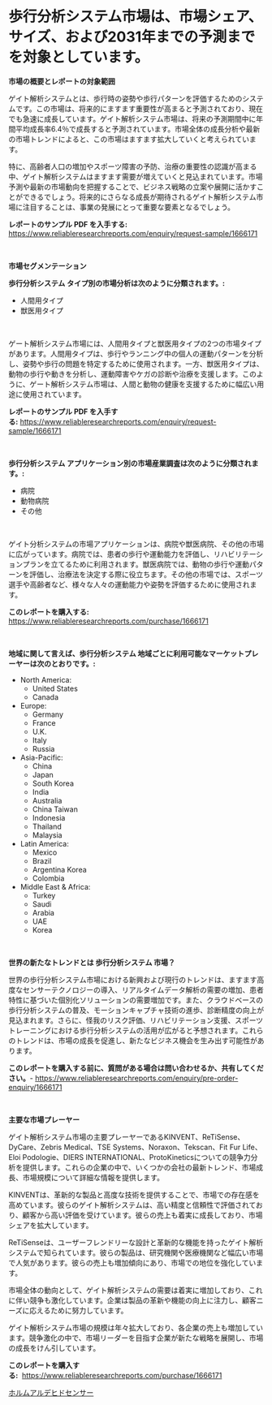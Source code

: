 <p><h1>歩行分析システム市場は、市場シェア、サイズ、および2031年までの予測までを対象としています。</h1></p><p><strong>市場の概要とレポートの対象範囲</strong></p>
<p><p>ゲイト解析システムとは、歩行時の姿勢や歩行パターンを評価するためのシステムです。この市場は、将来的にますます重要性が高まると予測されており、現在でも急速に成長しています。ゲイト解析システム市場は、将来の予測期間中に年間平均成長率6.4％で成長すると予測されています。市場全体の成長分析や最新の市場トレンドによると、この市場はますます拡大していくと考えられています。</p><p>特に、高齢者人口の増加やスポーツ障害の予防、治療の重要性の認識が高まる中、ゲイト解析システムはますます需要が増えていくと見込まれています。市場予測や最新の市場動向を把握することで、ビジネス戦略の立案や展開に活かすことができるでしょう。将来的にさらなる成長が期待されるゲイト解析システム市場に注目することは、事業の発展にとって重要な要素となるでしょう。</p></p>
<p><strong>レポートのサンプル PDF を入手する:</strong> <a href="https://www.reliableresearchreports.com/enquiry/request-sample/1666171">https://www.reliableresearchreports.com/enquiry/request-sample/1666171</a></p>
<p>&nbsp;</p>
<p><strong>市場セグメンテーション</strong></p>
<p><strong>歩行分析システム タイプ別の市場分析は次のように分類されます。:</strong></p>
<p><ul><li>人間用タイプ</li><li>獣医用タイプ</li></ul></p>
<p>&nbsp;</p>
<p><p>ゲート解析システム市場には、人間用タイプと獣医用タイプの2つの市場タイプがあります。人間用タイプは、歩行やランニング中の個人の運動パターンを分析し、姿勢や歩行の問題を特定するために使用されます。一方、獣医用タイプは、動物の歩行や動きを分析し、運動障害やケガの診断や治療を支援します。このように、ゲート解析システム市場は、人間と動物の健康を支援するために幅広い用途に使用されています。</p></p>
<p><strong>レポートのサンプル PDF を入手する:</strong>&nbsp;<a href="https://www.reliableresearchreports.com/enquiry/request-sample/1666171">https://www.reliableresearchreports.com/enquiry/request-sample/1666171</a></p>
<p>&nbsp;</p>
<p><strong> 歩行分析システム アプリケーション別の市場産業調査は次のように分類されます。:</strong></p>
<p><ul><li>病院</li><li>動物病院</li><li>その他</li></ul></p>
<p>&nbsp;</p>
<p><p>ゲイト分析システムの市場アプリケーションは、病院や獣医病院、その他の市場に広がっています。病院では、患者の歩行や運動能力を評価し、リハビリテーションプランを立てるために利用されます。獣医病院では、動物の歩行や運動パターンを評価し、治療法を決定する際に役立ちます。その他の市場では、スポーツ選手や高齢者など、様々な人々の運動能力や姿勢を評価するために使用されます。</p></p>
<p><strong>このレポートを購入する:</strong>&nbsp; <a href="https://www.reliableresearchreports.com/purchase/1666171">https://www.reliableresearchreports.com/purchase/1666171</a></p>
<p>&nbsp;</p>
<p><strong>地域に関して言えば、歩行分析システム 地域ごとに利用可能なマーケットプレーヤーは次のとおりです。:</strong></p>
<p><ul>
    <li>
        North America:
        <ul>
            <li>United States</li>
            <li>Canada</li>
        </ul>
    </li>
    <li>
        Europe:
        <ul>
            <li>Germany</li>
            <li>France</li>
            <li>U.K.</li>
            <li>Italy</li>
            <li>Russia</li>
        </ul>
    </li>
    <li>
        Asia-Pacific:
        <ul>
            <li>China</li>
            <li>Japan</li>
            <li>South Korea</li>
            <li>India</li>
            <li>Australia</li>
            <li>China Taiwan</li>
            <li>Indonesia</li>
            <li>Thailand</li>
            <li>Malaysia</li>
        </ul>
    </li>
    <li>
        Latin America:
        <ul>
            <li>Mexico</li>
            <li>Brazil</li>
            <li>Argentina Korea</li>
            <li>Colombia</li>
        </ul>
    </li>
    <li>
        Middle East & Africa:
        <ul>
            <li>Turkey</li>
            <li>Saudi</li>
            <li>Arabia</li>
            <li>UAE</li>
            <li>Korea</li>
        </ul>
    </li>
    </ul></p>
<p>&nbsp;</p>
<p><strong>世界の新たなトレンドとは 歩行分析システム 市場？</strong></p>
<p><p>世界の歩行分析システム市場における新興および現行のトレンドは、ますます高度なセンサーテクノロジーの導入、リアルタイムデータ解析の需要の増加、患者特性に基づいた個別化ソリューションの需要増加です。また、クラウドベースの歩行分析システムの普及、モーションキャプチャ技術の進歩、診断精度の向上が見込まれます。さらに、怪我のリスク評価、リハビリテーション支援、スポーツトレーニングにおける歩行分析システムの活用が広がると予想されます。これらのトレンドは、市場の成長を促進し、新たなビジネス機会を生み出す可能性があります。</p></p>
<p><strong>このレポートを購入する前に、質問がある場合は問い合わせるか、共有してください。</strong>- <a href="https://www.reliableresearchreports.com/enquiry/pre-order-enquiry/1666171">https://www.reliableresearchreports.com/enquiry/pre-order-enquiry/1666171</a></p>
<p>&nbsp;</p>
<p><strong>主要な市場プレーヤー</strong></p>
<p><p>ゲイト解析システム市場の主要プレーヤーであるKINVENT、ReTiSense、DyCare、Zebris Medical、TSE Systems、Noraxon、Tekscan、Fit Fur Life、Eloi Podologie、DIERS INTERNATIONAL、ProtoKineticsについての競争力分析を提供します。これらの企業の中で、いくつかの会社の最新トレンド、市場成長、市場規模について詳細な情報を提供します。</p><p>KINVENTは、革新的な製品と高度な技術を提供することで、市場での存在感を高めています。彼らのゲイト解析システムは、高い精度と信頼性で評価されており、顧客から高い評価を受けています。彼らの売上も着実に成長しており、市場シェアを拡大しています。</p><p>ReTiSenseは、ユーザーフレンドリーな設計と革新的な機能を持ったゲイト解析システムで知られています。彼らの製品は、研究機関や医療機関など幅広い市場で人気があります。彼らの売上も増加傾向にあり、市場での地位を強化しています。</p><p>市場全体の動向として、ゲイト解析システムの需要は着実に増加しており、これに伴い競争も激化しています。企業は製品の革新や機能の向上に注力し、顧客ニーズに応えるために努力しています。</p><p>ゲイト解析システム市場の規模は年々拡大しており、各企業の売上も増加しています。競争激化の中で、市場リーダーを目指す企業が新たな戦略を展開し、市場の成長をけん引しています。</p></p>
<p><strong>このレポートを購入する:</strong>&nbsp;&nbsp;<a href="https://www.reliableresearchreports.com/purchase/1666171">https://www.reliableresearchreports.com/purchase/1666171</a></p>
<p><p><a href="https://github.com/Sophiaard2003/Market-Research-Report-List-1/blob/main/606822815160.md">ホルムアルデヒドセンサー</a></p></p>